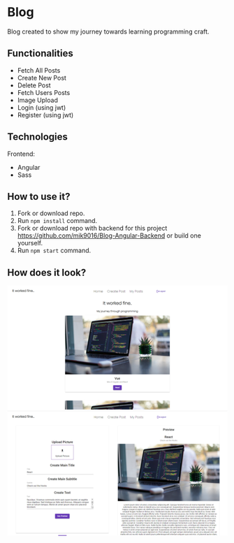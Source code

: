 # Blog

Blog created to show my journey towards learning programming craft.

## Functionalities
- Fetch All Posts
- Create New Post
- Delete Post
- Fetch Users Posts
- Image Upload
- Login (using jwt)
- Register (using jwt)
## Technologies
Frontend:
- Angular
- Sass

## How to use it?
1. Fork or download repo.
2. Run `npm install` command.
3. Fork or download repo with backend for this project https://github.com/mik9016/Blog-Angular-Backend or build one yourself.
4. Run `npm start` command.

## How does it look?

<img src="src\assets\Blog-Angular.png" alt='pic'>
<img src="src\assets\Blog2.png" alt='pic'>
